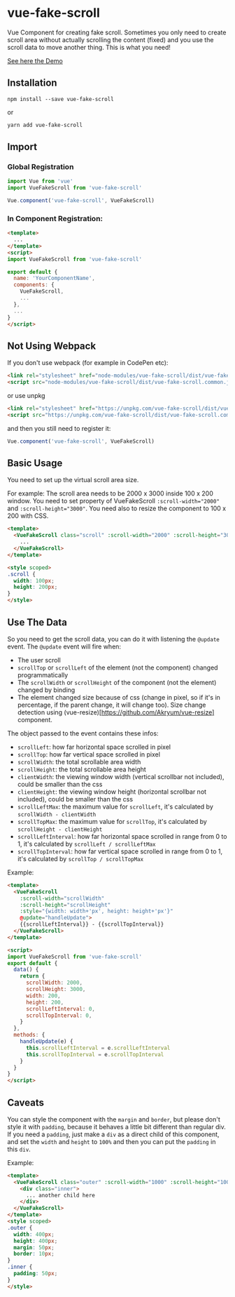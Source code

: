 # vue-fake-scroll

Vue Component for creating fake scroll. Sometimes you only need to create scroll area without actually scrolling the content (fixed) and you use the scroll data to move another thing. This is what you need!

[See here the Demo](https://alijaya.github.io/vue-fake-scroll/)

## Installation

```npm
npm install --save vue-fake-scroll
```

or

```bash
yarn add vue-fake-scroll
```

## Import

### Global Registration

```javascript
import Vue from 'vue'
import VueFakeScroll from 'vue-fake-scroll'

Vue.component('vue-fake-scroll', VueFakeScroll)
```

### In Component Registration:

```html
<template>
  ...
</template>
<script>
import VueFakeScroll from 'vue-fake-scroll'

export default {
  name: 'YourComponentName',
  components: {
    VueFakeScroll,
    ...
  },
  ...
}
</script>
```

## Not Using Webpack

If you don't use webpack (for example in CodePen etc):

```html
<link rel="stylesheet" href="node-modules/vue-fake-scroll/dist/vue-fake-scroll.css" />
<script src="node-modules/vue-fake-scroll/dist/vue-fake-scroll.common.js"></script>
```

or use unpkg

```html
<link rel="stylesheet" href="https://unpkg.com/vue-fake-scroll/dist/vue-fake-scroll.css" />
<script src="https://unpkg.com/vue-fake-scroll/dist/vue-fake-scroll.common.js"></script>
```

and then you still need to register it:

```javascript
Vue.component('vue-fake-scroll', VueFakeScroll)
```

## Basic Usage

You need to set up the virtual scroll area size.

For example: The scroll area needs to be 2000 x 3000 inside 100 x 200 window. You need to set property of VueFakeScroll `:scroll-width="2000"` and `:scroll-height="3000"`. You need also to resize the component to 100 x 200 with CSS.
```html
<template>
  <VueFakeScroll class="scroll" :scroll-width="2000" :scroll-height="3000">
    ...
  </VueFakeScroll>
</template>

<style scoped>
.scroll {
  width: 100px;
  height: 200px;
}
</style>
```

## Use The Data

So you need to get the scroll data, you can do it with listening the `@update` event. The `@update` event will fire when:

- The user scroll
- `scrollTop` or `scrollLeft` of the element (not the component) changed programmatically
- The `scrollWidth` or `scrollHeight` of the component (not the element) changed by binding
- The element changed size because of css (change in pixel, so if it's in percentage, if the parent change, it will change too). Size change detection using (vue-resize)[https://github.com/Akryum/vue-resize] component.

The object passed to the event contains these infos:

- `scrollLeft`: how far horizontal space scrolled in pixel
- `scrollTop`: how far vertical space scrolled in pixel
- `scrollWidth`: the total scrollable area width
- `scrollHeight`: the total scrollable area height
- `clientWidth`: the viewing window width (vertical scrollbar not included), could be smaller than the css
- `clientHeight`: the viewing window height (horizontal scrollbar not included), could be smaller than the css
- `scrollLeftMax`: the maximum value for `scrollLeft`, it's calculated by `scrollWidth - clientWidth`
- `scrollTopMax`: the maximum value for `scrollTop`, it's calculated by `scrollHeight - clientHeight`
- `scrollLeftInterval`: how far horizontal space scrolled in range from 0 to 1, it's calculated by `scrollLeft / scrollLeftMax`
- `scrollTopInterval`: how far vertical space scrolled in range from 0 to 1, it's calculated by `scrollTop / scrollTopMax`

Example:

```html
<template>
  <VueFakeScroll 
    :scroll-width="scrollWidth" 
    :scroll-height="scrollHeight"
    :style="{width: width+'px', height: height+'px'}"
    @update="handleUpdate">
    {{scrollLeftInterval}} - {{scrollTopInterval}}
  </VueFakeScroll>
</template>

<script>
import VueFakeScroll from 'vue-fake-scroll'
export default {
  data() {
    return {
      scrollWidth: 2000,
      scrollHeight: 3000,
      width: 200,
      height: 200,
      scrollLeftInterval: 0,
      scrollTopInterval: 0,
    }
  },
  methods: {
    handleUpdate(e) {
      this.scrollLeftInterval = e.scrollLeftInterval
      this.scrollTopInterval = e.scrollTopInterval
    }
  }
}
</script>
```

## Caveats

You can style the component with the `margin` and `border`, but please don't style it with `padding`, because it behaves a little bit different than regular div. If you need a `padding`, just make a `div` as a direct child of this component, and set the `width` and `height` to `100%` and then you can put the `padding` in this `div`.

Example:

```html
<template>
  <VueFakeScroll class="outer" :scroll-width="1000" :scroll-height="1000">
    <div class="inner">
      ... another child here
    </div>
  </VueFakeScroll>
</template>
<style scoped>
.outer {
  width: 400px;
  height: 400px;
  margin: 50px;
  border: 10px;
}
.inner {
  padding: 50px;
}
</style>
```
